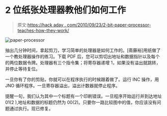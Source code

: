 # 2 位纸张处理器教他们如何工作

> 原文:[https://hack aday . com/2010/09/23/2-bit-paper-processor-teaches-how-they-work/](https://hackaday.com/2010/09/23/2-bit-paper-processor-teaches-how-they-work/)

![](../Images/d991600dfa4b90a8a839afafbc7f1542.png "paper-processor")

抽出几分钟时间，拿起剪刀，学习简单的处理器是如何工作的。[斋藤裕]用纸做了一个教处理器操作的练习。下载 PDF 后，您可以剪切出地址和数据指针以及每个的两位数据令牌。处理器有三个指令集；将寄存器递增 1，如果没有溢出就跳转，并停止等待复位。

一旦你有了你的剪贴，你就可以在程序执行的时候跟着做了。运行 INC 操作，用 JNO 循环程序。一旦寄存器溢出，溢出计数器就停止程序。

提醒一句，我们认为其中一个标题有一个印刷错误。一旦程序开始运行并到达地址 01(2 ),地址和数据的标题仍然为 00(2)。只要你一路比较图中的值，你应该没有问题通过执行。现已修复。